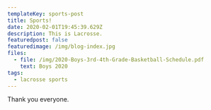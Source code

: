 ```yaml
---
templateKey: sports-post
title: Sports!
date: 2020-02-01T19:45:39.629Z
description: This is Lacrosse.
featuredpost: false
featuredimage: /img/blog-index.jpg
files:
  - file: /img/2020-Boys-3rd-4th-Grade-Basketball-Schedule.pdf
    text: Boys 2020
tags:
  - lacrosse sports
---
```

Thank you everyone.
